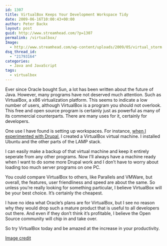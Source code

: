 ```yaml
---
id: 1307
title: VirtualBox Keeps Your Development Workspace Tidy
date: 2009-06-16T10:00:43+00:00
author: Peter Backx
layout: post
guid: http://www.streamhead.com/?p=1307
permalink: /virtualbox/
Image:
  - http://www.streamhead.com/wp-content/uploads/2009/05/virtual_storm.png
dsq_thread_id:
  - "21793164"
categories:
  - Java and JavaScript
tags:
  - virtualbox
---
```

Ever since Oracle bought Sun, a lot has been written about the future of Java. However, many programs have not deserved much attention. Such as VirtualBox, a x86 virtualization platform. This seems to indicate a low number of users, although VirtualBox is a program you should not overlook. This free and open source program is certainly just as powerful as many of its commercial counterparts. There are many uses for it, certainly for developers.

One use I have found is setting up workspaces. For instance, <a title="JEE vs Drupal" href="http://www.streamhead.com/j2ee-drupal-apples-oranges/" target="_blank">when I experimented with Drupal</a>, I created a VirtualBox virtual machine. I installed Ubuntu and the other parts of the LAMP stack.

I can easily make a backup of that virtual machine and keep it entirely seperate from any other programs. Now I&#8217;ll always have a machine ready when I want to do some more Drupal work and I don&#8217;t have to worry about loading too much server programs on one PC.

You could compare VirtualBox to others, like Parallels and VMWare, but overall, the features, user friendliness and speed are about the same. So unless you&#8217;re really looking for something particular, I believe VirtualBox will be your best choice. It&#8217;s certainly the cheapest.

I have no idea what Oracle&#8217;s plans are for VirtualBox, but I see no reason why they would drop such a mature product that is useful to all developers out there. And even if they don&#8217;t think it&#8217;s profitable, I believe the Open Source community will chip in and take over.

So try VirtualBox today and be amazed at the increase in your productivity.

<a title="Strong wind today in Virtual land" href="http://www.flickr.com/photos/fdecomite/2521824681/" target="_blank">Image credit</a>

<!-- AddThis Advanced Settings generic via filter on the_content -->

<!-- AddThis Share Buttons generic via filter on the_content -->